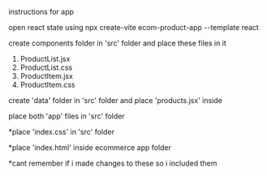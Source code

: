 instructions for app

open react state using
npx create-vite ecom-product-app --template react

create components folder in 'src' folder and place these files in it
1. ProductList.jsx
2. ProductList.css
3. ProductItem.jsx
4. ProductItem.css

create 'data' folder in 'src' folder and place 'products.jsx' inside

place both 'app' files in 'src' folder

*place 'index.css' in 'src' folder

*place 'index.html' inside ecommerce app folder

*cant remember if i made changes to these so i included them
